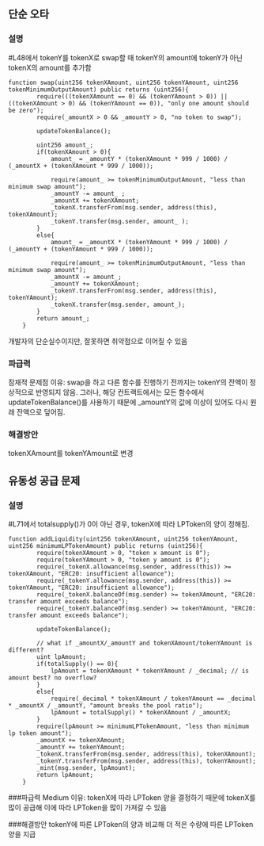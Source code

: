 ## 단순 오타
### 설명
#L48에서 tokenY를 tokenX로 swap할 때 tokenY의 amount에 tokenY가 아닌 tokenX의 amount를 추가함
```
function swap(uint256 tokenXAmount, uint256 tokenYAmount, uint256 tokenMinimumOutputAmount) public returns (uint256){
        require(((tokenXAmount == 0) && (tokenYAmount > 0)) || ((tokenXAmount > 0) && (tokenYAmount == 0)), "only one amount should be zero");
        require(_amountX > 0 && _amountY > 0, "no token to swap");

        updateTokenBalance();
        
        uint256 amount_;
        if(tokenXAmount > 0){
            amount_ = _amountY * (tokenXAmount * 999 / 1000) / (_amountX + (tokenXAmount * 999 / 1000));
            
            require(amount_ >= tokenMinimumOutputAmount, "less than minimum swap amount");
            _amountY -= amount_ ;
            _amountX += tokenXAmount;
            _tokenX.transferFrom(msg.sender, address(this), tokenXAmount);
            _tokenY.transfer(msg.sender, amount_ );
        }
        else{
            amount_ = _amountX * (tokenYAmount * 999 / 1000) / (_amountY + (tokenYAmount * 999 / 1000));

            require(amount_ >= tokenMinimumOutputAmount, "less than minimum swap amount");
            _amountX -= amount_;
            _amountY += tokenXAmount;
            _tokenY.transferFrom(msg.sender, address(this), tokenYAmount);
            _tokenX.transfer(msg.sender, amount_);
        }
        return amount_;
    }
```
개발자의 단순실수이지만, 잘못하면 취약점으로 이어질 수 있음
### 파급력
잠재적 문제점
이유: swap을 하고 다른 함수를 진행하기 전까지는 tokenY의 잔액이 정상적으로 반영되지 않음.
그러나, 해당 컨트랙트에서는 모든 함수에서 updateTokenBalance()를 사용하기 때문에 _amountY의 값에 이상이 있어도 다시 원래 잔액으로 덮어짐.

### 해결방안
tokenXAmount를 tokenYAmount로 변경

## 유동성 공급 문제
### 설명
#L71에서 totalsupply()가 0이 아닌 경우, tokenX에 따라 LPToken의 양이 정해짐.
```
function addLiquidity(uint256 tokenXAmount, uint256 tokenYAmount, uint256 minimumLPTokenAmount) public returns (uint256){
        require(tokenXAmount > 0, "token x amount is 0");
        require(tokenYAmount > 0, "token y amount is 0");
        require(_tokenX.allowance(msg.sender, address(this)) >= tokenXAmount, "ERC20: insufficient allowance");
        require(_tokenY.allowance(msg.sender, address(this)) >= tokenYAmount, "ERC20: insufficient allowance");
        require(_tokenX.balanceOf(msg.sender) >= tokenXAmount, "ERC20: transfer amount exceeds balance");
        require(_tokenY.balanceOf(msg.sender) >= tokenYAmount, "ERC20: transfer amount exceeds balance");
        
        updateTokenBalance();

        // what if _amountX/_amountY and tokenXAmount/tokenYAmount is different?
        uint lpAmount;
        if(totalSupply() == 0){
            lpAmount = tokenXAmount * tokenYAmount / _decimal; // is amount best? no overflow?
        }
        else{
            require(_decimal * tokenXAmount / tokenYAmount == _decimal * _amountX / _amountY, "amount breaks the pool ratio");
            lpAmount = totalSupply() * tokenXAmount / _amountX;
        }
        require(lpAmount >= minimumLPTokenAmount, "less than minimum lp token amount");
        _amountX += tokenXAmount;
        _amountY += tokenYAmount;
        _tokenX.transferFrom(msg.sender, address(this), tokenXAmount);
        _tokenY.transferFrom(msg.sender, address(this), tokenYAmount);
        _mint(msg.sender, lpAmount);
        return lpAmount;
    }
```
###파급력
Medium
이유: tokenX에 따라 LPToken 양을 결정하기 때문에 tokenX를 많이 공급해 이에 따라 LPToken을 많이 가져갈 수 있음

###해결방안
tokenY에 따른 LPToken의 양과 비교해 더 적은 수량에 따른 LPToken양을 지급



